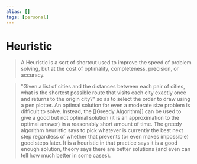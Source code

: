 ```yaml
---
alias: []
tags: [personal]
---
```

# Heuristic

>A Heuristic is a sort of shortcut used to improve the speed of problem solving, but at the cost of optimality, completeness, precision, or accuracy.

> "Given a list of cities and the distances between each pair of cities, what is the shortest possible route that visits each city exactly once and returns to the origin city?"
> so as to select the order to draw using a pen plotter. An optimal solution for even a moderate size problem is difficult to solve. Instead, the [[Greedy Algorithm]] can be used to give a good but not optimal solution (it is an approximation to the optimal answer) in a reasonably short amount of time. The greedy algorithm heuristic says to pick whatever is currently the best next step regardless of whether that prevents (or even makes impossible) good steps later. It is a heuristic in that practice says it is a good enough solution, theory says there are better solutions (and even can tell how much better in some cases).